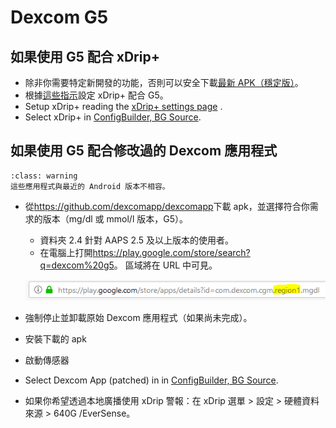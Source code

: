 # Dexcom G5

## 如果使用 G5 配合 xDrip+

-   除非你需要特定新開發的功能，否則可以安全下載[最新 APK（穩定版）](https://xdrip-plus-updates.appspot.com/stable/xdrip-plus-latest.apk)。
-   根據[這些指示](https://navid200.github.io/xDrip/docs/G5-Recommended-Settings.html)設定 xDrip+ 配合 G5。
-   Setup xDrip+ reading the [xDrip+ settings page](../CompatibleCgms/xDrip.md) .
-   Select xDrip+ in [ConfigBuilder, BG Source](../SettingUpAaps/ConfigBuilder.md#bg-source).

## 如果使用 G5 配合修改過的 Dexcom 應用程式

```{admonition} Legacy apps
:class: warning
這些應用程式與最近的 Android 版本不相容。  
```

-   從<https://github.com/dexcomapp/dexcomapp>下載 apk，並選擇符合你需求的版本（mg/dl 或 mmol/l 版本，G5）。

    -   資料夾 2.4 針對 AAPS 2.5 及以上版本的使用者。
    -   在電腦上打開<https://play.google.com/store/search?q=dexcom%20g5>。 區域將在 URL 中可見。

    ![Dexcom G5 URL 中的區域](../images/DexcomG5regionURL.PNG)

-   強制停止並卸載原始 Dexcom 應用程式（如果尚未完成）。

-   安裝下載的 apk

-   啟動傳感器

- Select Dexcom App (patched) in in [ConfigBuilder, BG Source](../SettingUpAaps/ConfigBuilder.md#bg-source).

-   如果你希望透過本地廣播使用 xDrip 警報：在 xDrip 選單 > 設定 > 硬體資料來源 > 640G /EverSense。
